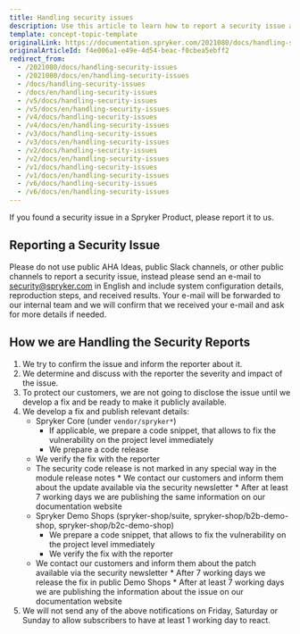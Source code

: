 ```yaml
---
title: Handling security issues
description: Use this article to learn how to report a security issue and to understand how we handle these reports.
template: concept-topic-template
originalLink: https://documentation.spryker.com/2021080/docs/handling-security-issues
originalArticleId: f4e006a1-e49e-4d54-beac-f0cbea5ebff2
redirect_from:
  - /2021080/docs/handling-security-issues
  - /2021080/docs/en/handling-security-issues
  - /docs/handling-security-issues
  - /docs/en/handling-security-issues
  - /v5/docs/handling-security-issues
  - /v5/docs/en/handling-security-issues
  - /v4/docs/handling-security-issues
  - /v4/docs/en/handling-security-issues
  - /v3/docs/handling-security-issues
  - /v3/docs/en/handling-security-issues
  - /v2/docs/handling-security-issues
  - /v2/docs/en/handling-security-issues
  - /v1/docs/handling-security-issues
  - /v1/docs/en/handling-security-issues
  - /v6/docs/handling-security-issues
  - /v6/docs/en/handling-security-issues
---
```


If you found a security issue in a Spryker Product, please report it to us.

## Reporting a Security Issue

Please do not use public AHA Ideas, public Slack channels, or other public channels to report a security issue, instead please send an e-mail to [security@spryker.com](mailto:security@spryker.com) in English and include system configuration details, reproduction steps, and received results. Your e-mail will be forwarded to our internal team and we will confirm that we received your e-mail and ask for more details if needed.

## How we are Handling the Security Reports

1. We try to confirm the issue and inform the reporter about it.
2. We determine and discuss with the reporter the severity and impact of the issue.
3. To protect our customers, we are not going to disclose the issue until we develop a fix and be ready to make it publicly available.
4. We develop a fix and publish relevant details:
    * Spryker Core (under `vendor/spryker*`)
        * If applicable, we prepare a code snippet, that allows to fix the vulnerability on the project level immediately 
        * We prepare a code release
    *    We verify the fix with the reporter
    *    The security code release is not marked in any special way in the module release notes
        * We contact our customers and inform them about the update available via the security newsletter
        * After at least 7 working days we are publishing the same information on our documentation website
    * Spryker Demo Shops (spryker-shop/suite, spryker-shop/b2b-demo-shop, spryker-shop/b2c-demo-shop)
        * We prepare a code snippet, that allows to fix the vulnerability on the project level immediately
        * We verify the fix with the reporter
    *    We contact our customers and inform them about the patch available via the security newsletter
        * After 7 working days we release the fix in public Demo Shops
        * After at least 7 working days we are publishing the information about the issue on our documentation website
5. We will not send any of the above notifications on Friday, Saturday or Sunday to allow subscribers to have at least 1 working day to react.
